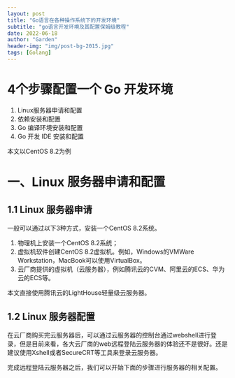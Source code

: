 ```yaml
---
layout: post
title: "Go语言在各种操作系统下的开发环境"
subtitle: "go语言开发环境及其配置保姆级教程"
date: 2022-06-18
author: "Garden"
header-img: "img/post-bg-2015.jpg"
tags: [Golang]
---
```


# 4个步骤配置一个 Go 开发环境

1. Linux服务器申请和配置
2. 依赖安装和配置
3. Go 编译环境安装和配置
4. Go 开发 IDE 安装和配置

本文以CentOS 8.2为例

# 一、Linux 服务器申请和配置
## 1.1 Linux 服务器申请
一般可以通过以下3种方式，安装一个CentOS 8.2系统。
1. 物理机上安装一个CentOS 8.2系统；
2. 虚拟机软件创建CentOS 8.2虚拟机。例如，Windows的VMWare Workstation，MacBook可以使用VirtualBox。
3. 云厂商提供的虚拟机（云服务器），例如腾讯云的CVM、阿里云的ECS、华为云的ECS等。

本文直接使用腾讯云的LightHouse轻量级云服务器。

## 1.2 Linux 服务器配置
在云厂商购买完云服务器后，可以通过云服务器的控制台通过webshell进行登录，但是目前来看，各大云厂商的web远程登陆云服务器的体验还不是很好。还是建议使用Xshell或者SecureCRT等工具来登录云服务器。

完成远程登陆云服务器之后，我们可以开始下面的步骤进行服务器的相关配置。

### 